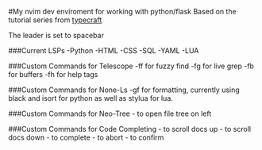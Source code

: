 #My nvim dev enviroment for working with python/flask
Based on the tutorial series from [typecraft](https://www.youtube.com/watch?v=zHTeCSVAFNY&list=PLsz00TDipIffreIaUNk64KxTIkQaGguqn)

The leader is set to spacebar

###Current LSPs
-Python
-HTML
-CSS
-SQL
-YAML
-LUA

###Custom Commands for Telescope 
-<leader>ff for fuzzy find
-<leader>fg for live grep
-<leader>fb for buffers
-<leader>fh for help tags

###Custom Commands for None-Ls
-<leader>gf for formatting, currently using black and isort for python as well as stylua for lua.

###Custom Commands for Neo-Tree
-<C-n> to open file tree on left

###Custom Commands for Code Completing
-<C-b> to scroll docs up
-<C-f> to scroll docs down
-<C-Space> to complete
-<C-e> to abort
-<CR> to confirm
